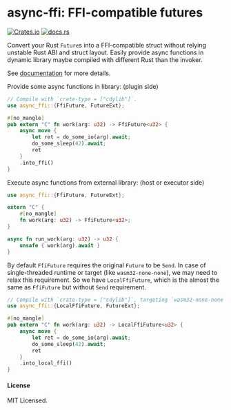 # async-ffi: FFI-compatible futures

[![Crates.io](https://img.shields.io/crates/v/async-ffi)](https://crates.io/crates/async-ffi)
[![docs.rs](https://img.shields.io/docsrs/async-ffi)][docs]

Convert your Rust `Future`s into a FFI-compatible struct without relying unstable Rust ABI and struct layout.
Easily provide async functions in dynamic library maybe compiled with different Rust than the invoker.

See [documentation][docs] for more details.

[docs]: https://docs.rs/async-ffi

Provide some async functions in library: (plugin side)
```rust
// Compile with `crate-type = ["cdylib"]`.
use async_ffi::{FfiFuture, FutureExt};

#[no_mangle]
pub extern "C" fn work(arg: u32) -> FfiFuture<u32> {
    async move {
        let ret = do_some_io(arg).await;
        do_some_sleep(42).await;
        ret
    }
    .into_ffi()
}
```

Execute async functions from external library: (host or executor side)
```rust
use async_ffi::{FfiFuture, FutureExt};

extern "C" {
    #[no_mangle]
    fn work(arg: u32) -> FfiFuture<u32>;
}

async fn run_work(arg: u32) -> u32 {
    unsafe { work(arg).await }
}
```

By default `FfiFuture` requires the original `Future` to be `Send`.
In case of single-threaded runtime or target (like `wasm32-none-none`), we may need to relax this requirement.
So we have `LocalFfiFuture`, which is the almost the same as `FfiFuture` but without `Send` requirement.

```rust
// Compile with `crate-type = ["cdylib"]`, targeting `wasm32-none-none`.
use async_ffi::{LocalFfiFuture, FutureExt};

#[no_mangle]
pub extern "C" fn work(arg: u32) -> LocalFfiFuture<u32> {
    async move {
        let ret = do_some_io(arg).await;
        do_some_sleep(42).await;
        ret
    }
    .into_local_ffi()
}
```

#### License

MIT Licensed.

